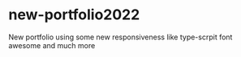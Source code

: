 # new-portfolio2022
New portfolio using some new responsiveness  like type-scrpit font awesome and much more
